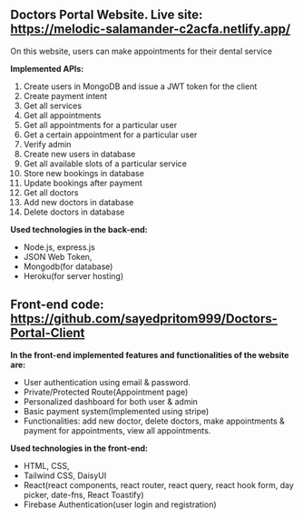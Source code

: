 ## Doctors Portal Website. Live site: https://melodic-salamander-c2acfa.netlify.app/

On this website, users can make appointments for their dental service

**Implemented APIs:**
1. Create users in MongoDB and issue a JWT token for the client
2. Create payment intent
3. Get all services
4. Get all appointments
5. Get all appointments for a particular user
6. Get a certain appointment for a particular user
7. Verify admin
8. Create new users in database
9. Get all available slots of a particular service
10. Store new bookings in database
11. Update bookings after payment
12. Get all doctors
13. Add new doctors in database
14. Delete doctors in database

**Used technologies in the back-end:**
* Node.js, express.js
* JSON Web Token,
* Mongodb(for database)
* Heroku(for server hosting)


## Front-end code: https://github.com/sayedpritom999/Doctors-Portal-Client

**In the front-end implemented features and functionalities of the website are:**
* User authentication using email & password. 
* Private/Protected Route(Appointment page)
* Personalized dashboard for both user & admin
* Basic payment system(Implemented using stripe) 
* Functionalities: add new doctor, delete doctors, make appointments & payment for appointments, view all appointments. 

**Used technologies in the front-end:**
* HTML, CSS, 
* Tailwind CSS, DaisyUI
* React(react components, react router, react query, react hook form, day picker, date-fns, React Toastify)
* Firebase Authentication(user login and registration)

